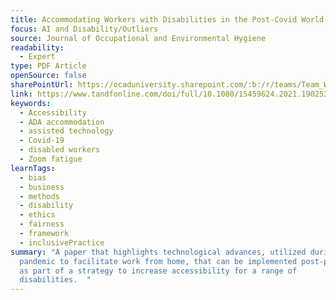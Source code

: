```yaml
---
title: Accommodating Workers with Disabilities in the Post-Covid World
focus: AI and Disability/Outliers
source: Journal of Occupational and Environmental Hygiene
readability:
  - Expert
type: PDF Article
openSource: false
sharePointUrl: https://ocaduniversity.sharepoint.com/:b:/r/teams/Team_WeCount/Shared%20Documents/Resources%20and%20Tools/Literature%20(curated)/Accommodating%20workers%20with%20disabilities%20in%20the%20post%20Covid%20world.pdf?csf=1&web=1&e=taMqQ9
link: https://www.tandfonline.com/doi/full/10.1080/15459624.2021.1902531
keywords:
  - Accessibility
  - ADA accommodation
  - assisted technology
  - Covid-19
  - disabled workers
  - Zoom fatigue
learnTags:
  - bias
  - business
  - methods
  - disability
  - ethics
  - fairness
  - framework
  - inclusivePractice
summary: "A paper that highlights technological advances, utilized during the
  pandemic to facilitate work from home, that can be implemented post-pandemic
  as part of a strategy to increase accessibility for a range of
  disabilities.  "
---
```

